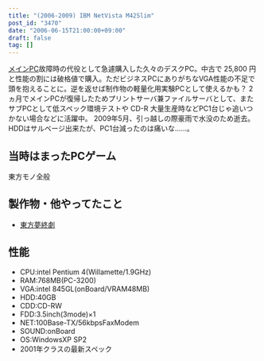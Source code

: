```yaml
---
title: "(2006-2009) IBM NetVista M42Slim"
post_id: "3470"
date: "2006-06-15T21:00:00+09:00"
draft: false
tag: []
---
```



[メインPC](/dynabook-sslx190)故障時の代役として急遽購入した久々のデスクPC。中古で 25,800 円と性能の割には破格値で購入。ただビジネスPCにありがちなVGA性能の不足で頭を抱えることに。逆を返せば制作物の軽量化用実験PCとして使えるかも？ 2 ヵ月でメインPCが復帰したためプリントサーバ兼ファイルサーバとして、またサブPCとして低スペック環境テストや CD-R 大量生産時などPC1台じゃ追いつかない場合などに活躍中。 2009年5月、引っ越しの際豪雨で水没のため逝去。HDDはサルベージ出来たが、PC1台減ったのは痛いな……。
## 当時はまったPCゲーム
東方モノ全般
## 製作物・他やってたこと


  * [東方夢終劇](/!/thC/)
## 性能

  * CPU:intel Pentium 4(Willamette/1.9GHz)
  * RAM:768MB(PC-3200)
  * VGA:intel 845GL(onBoard/VRAM48MB)
  * HDD:40GB
  * CDD:CD-RW
  * FDD:3.5inch(3mode)×1
  * NET:100Base-TX/56kbpsFaxModem
  * SOUND:onBoard
  * OS:WindowsXP SP2
  * 2001年クラスの最新スペック
